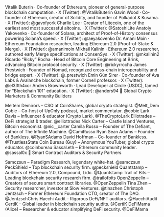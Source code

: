 
Vitalik Buterin
· Co-founder of Ethereum, pioneer of general-purpose blockchain computation.
· X (Twitter): @VitalikButerin
Gavin Wood
· Co-founder of Ethereum, creator of Solidity, and founder of Polkadot & Kusama.
· X (Twitter): @gavofyork
Charlie Lee
· Creator of Litecoin, one of the earliest and most successful altcoins.
· X (Twitter): @SatoshiLite
Anatoly Yakovenko
· Co-founder of Solana, architect of Proof-of-History consensus powering Solana’s speed.
· X (Twitter): @aeyakovenko
Dr. Amani Moin
· Ethereum Foundation researcher, leading Ethereum 2.0 (Proof-of-Stake & Merge).
· X (Twitter): @amanimoin
Mikhail Kalinin
· Ethereum 2.0 researcher, authored early Merge specifications at ConsenSys.
· X (Twitter): @mkalinin2
Ricardo “Ricky” Rocha
· Head of Bitcoin Core Engineering at Brink, advancing Bitcoin protocol security.
· X (Twitter): @rickyrrocha
James Prestwich
· Founder of Nomad, recognized cross-chain interoperability and bridge expert.
· X (Twitter): @_prestwich
Emin Gün Sirer
· Co-founder of Ava Labs & Avalanche blockchain, former Cornell professor.
· X (Twitter): @el33th4xor
Anders Brownworth
· Lead Developer at Circle (USDC), famed for “Blockchain 101” education.
· X (Twitter): @anders94
📢 Global Crypto Marketers & Community Builders

Meltem Demirors – CSO at CoinShares, global crypto strategist. @Melt_Dem
Cobie – Co-host of UpOnly podcast, market commentator. @cobie
Lark Davis – Influencer & educator (Crypto Lark). @TheCryptoLark
Elliotrades – DeFi strategist & trader. @elliottrades
Nick Carter – Castle Island Ventures, Bitcoin economist. @nic__carter
Camila Russo – Founder of The Defiant, author of The Infinite Machine. @CamiRusso
Ryan Sean Adams – Founder of Bankless. @RyanSAdams
David Hoffman – Co-founder of Bankless. @TrustlessState
Coin Bureau (Guy) – Anonymous YouTuber, global crypto educator. @coinbureau
Sassal.eth – Ethereum community leader. @sassal0x
🔐 Smart Contract Auditors & Security Partners

Samczsun – Paradigm Research, legendary white-hat. @samczsun
PeckShield – Top blockchain security firm. @peckshield
Quantstamp – Auditors of Ethereum 2.0, Compound, Lido. @Quantstamp
Trail of Bits – Leading blockchain security research firm. @trailofbits
OpenZeppelin – Creators of secure smart contract libraries. @OpenZeppelin
Tina Zhen – Security researcher, investor at Slow Ventures. @tinazhen
Christoph Jentzsch – Former Ethereum Foundation CTO, creator of The DAO. @JentzschChris
Haechi Audit – Rigorous DeFi/NFT auditors. @HaechiAudit
CertiK – Global leader in blockchain security audits. @CertiK
DeFiMama (Alice) – Researcher & educator simplifying DeFi security. @DeFiMama

